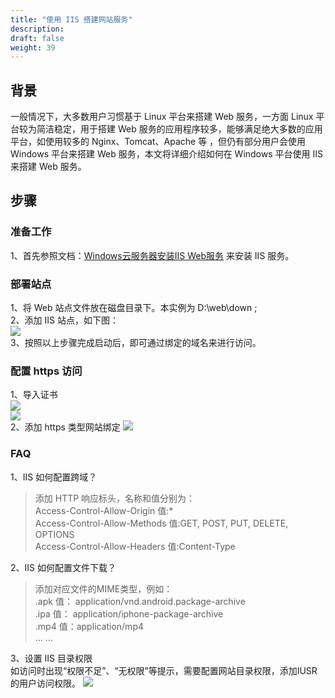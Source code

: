 ```yaml
---
title: "使用 IIS 搭建网站服务"
description:
draft: false
weight: 39
---
```


## 背景

一般情况下，大多数用户习惯基于 Linux 平台来搭建 Web 服务，一方面 Linux 平台较为简洁稳定，用于搭建 Web 服务的应用程序较多，能够满足绝大多数的应用平台，如使用较多的 Nginx、Tomcat、Apache 等 ，但仍有部分用户会使用 Windows 平台来搭建 Web 服务，本文将详细介绍如何在 Windows 平台使用 IIS 来搭建 Web 服务。

## 步骤

### 准备工作
1、首先参照文档：[Windows云服务器安装IIS Web服务](/compute/vm/best-practices/windows/iis/) 来安装 IIS 服务。

### 部署站点
1、将 Web 站点文件放在磁盘目录下。本实例为 D:\web\down ;  
2、添加 IIS 站点，如下图：  
![](../../_images/IIS_WEB1.png)  
3、按照以上步骤完成启动后，即可通过绑定的域名来进行访问。

### 配置 https 访问
1、导入证书  
![](../../_images/IIS_WEB2.png)  
![](../../_images/IIS_WEB3.png)  
2、添加 https 类型网站绑定
![](../../_images/IIS_WEB4.png)

### FAQ
 1、IIS 如何配置跨域？

>添加 HTTP 响应标头，名称和值分别为：  
Access-Control-Allow-Origin 值:*   
Access-Control-Allow-Methods 值:GET, POST, PUT, DELETE, OPTIONS   
Access-Control-Allow-Headers 值:Content-Type

2、IIS 如何配置文件下载？
>添加对应文件的MIME类型，例如：  
.apk      值： application/vnd.android.package-archive  
.ipa       值： application/iphone-package-archive  
.mp4     值：application/mp4   
... ...

3、设置 IIS 目录权限  
如访问时出现“权限不足”、“无权限”等提示，需要配置网站目录权限，添加IUSR的用户访问权限。
![](../../_images/IIS_WEB5.png)
